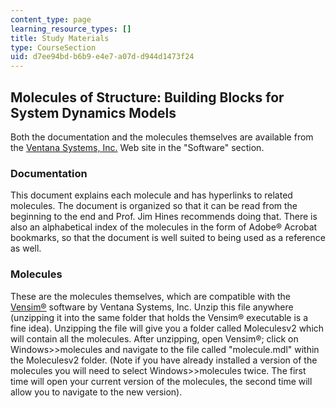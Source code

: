 ```yaml
---
content_type: page
learning_resource_types: []
title: Study Materials
type: CourseSection
uid: d7ee94bd-b6b9-e4e7-a07d-d944d1473f24
---
```


Molecules of Structure: Building Blocks for System Dynamics Models
------------------------------------------------------------------

Both the documentation and the molecules themselves are available from the [Ventana Systems, Inc.](http://www.vensim.com) Web site in the "Software" section.

### Documentation

This document explains each molecule and has hyperlinks to related molecules. The document is organized so that it can be read from the beginning to the end and Prof. Jim Hines recommends doing that. There is also an alphabetical index of the molecules in the form of Adobe® Acrobat bookmarks, so that the document is well suited to being used as a reference as well.

### Molecules

These are the molecules themselves, which are compatible with the [Vensim®](http://www.vensim.com) software by Ventana Systems, Inc. Unzip this file anywhere (unzipping it into the same folder that holds the Vensim® executable is a fine idea). Unzipping the file will give you a folder called Moleculesv2 which will contain all the molecules. After unzipping, open Vensim®; click on Windows>>molecules and navigate to the file called "molecule.mdl" within the Moleculesv2 folder. (Note if you have already installed a version of the molecules you will need to select Windows>>molecules twice. The first time will open your current version of the molecules, the second time will allow you to navigate to the new version).